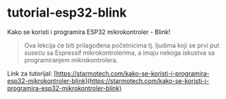# tutorial-esp32-blink
Kako se koristi i programira ESP32 mikrokontroler - Blink!

> Ova lekcija će biti prilagođena početnicima tj. ljudima koji se prvi put suseću sa Espressif mikrokontrolerima, a imaju nekoga iskustva sa programiranjem mikrokontrolera.

Link za tutorijal: [https://starmotech.com/kako-se-koristi-i-programira-esp32-mikrokontroler-blink](https://starmotech.com/kako-se-koristi-i-programira-esp32-mikrokontroler-blink)
